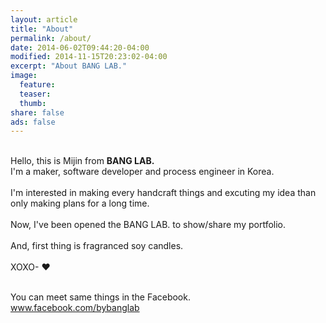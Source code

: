 ```yaml
---
layout: article
title: "About"
permalink: /about/
date: 2014-06-02T09:44:20-04:00
modified: 2014-11-15T20:23:02-04:00
excerpt: "About BANG LAB."
image:
  feature:
  teaser:
  thumb:
share: false
ads: false
---
```


<br>Hello, this is Mijin from <b>BANG LAB.</b>
<br>I'm a maker, software developer and process engineer in Korea.<br>
<br>I'm interested in making every handcraft things and excuting my idea than only making plans for a long time.<br>
<br>Now, I've been opened the BANG LAB. to show/share my portfolio. <br>
<br>And, first thing is fragranced soy candles.<br>
<br>XOXO- ♥<br>

<br>You can meet same things in the Facebook. 
<br><a title="BANG LAB. X SOY CANDLE 바로가기" href="http://www.facebook.com/bybanglab" target="_blank">www.facebook.com/bybanglab</a><br>
